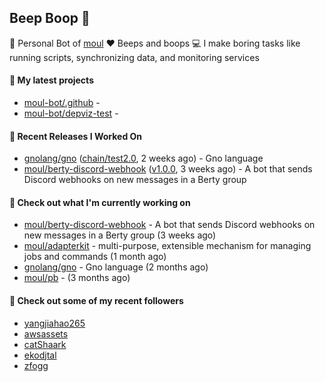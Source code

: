 ## Beep Boop 👋

:hammer: Personal Bot of [moul](https://github.com/moul)
:heart: Beeps and boops
:computer: I make boring tasks like running scripts, synchronizing data, and monitoring services





#### 🌱 My latest projects

- [moul-bot/.github](https://github.com/moul-bot/.github) - 
- [moul-bot/depviz-test](https://github.com/moul-bot/depviz-test) - 

#### 🔭 Recent Releases I Worked On
- [gnolang/gno](https://github.com/gnolang/gno) ([chain/test2.0](https://github.com/gnolang/gno/releases/tag/chain%2Ftest2.0), 2 weeks ago) - Gno language
- [moul/berty-discord-webhook](https://github.com/moul/berty-discord-webhook) ([v1.0.0](https://github.com/moul/berty-discord-webhook/releases/tag/v1.0.0), 3 weeks ago) - A bot that sends Discord webhooks on new messages in a Berty group


<h4>👷 Check out what I'm currently working on</h4>
<ul>

<li><a href="https://github.com/moul/berty-discord-webhook">moul/berty-discord-webhook</a> - A bot that sends Discord webhooks on new messages in a Berty group (3 weeks ago)</li>
<li><a href="https://github.com/moul/adapterkit">moul/adapterkit</a> - multi-purpose, extensible mechanism for managing jobs and commands (1 month ago)</li>
<li><a href="https://github.com/gnolang/gno">gnolang/gno</a> - Gno language (2 months ago)</li>
<li><a href="https://github.com/moul/pb">moul/pb</a> -  (3 months ago)</li>
</ul>

<h4>👯 Check out some of my recent followers</h4>
<ul>

<li><a href="https://github.com/yangjiahao265">yangjiahao265</a>
<li><a href="https://github.com/awsassets">awsassets</a>
<li><a href="https://github.com/catShaark">catShaark</a>
<li><a href="https://github.com/ekodjtal">ekodjtal</a>
<li><a href="https://github.com/zfogg">zfogg</a>
</ul>
